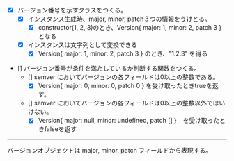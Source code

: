 - [x] バージョン番号を示すクラスをつくる。
    - [x] インスタンス生成時、major, minor, patch３つの情報をうけとる。
        - [x] constructor(1, 2, 3)のとき、Version{ major: 1, minor: 2, patch 3 } となる
    - [x] インスタンスは文字列として変換できる
        - [x] Version{ major: 1, minor: 2, patch 3 } のとき、"1.2.3" を得る

- [] バージョン番号が条件を満たしているか判断する関数をつくる。
    - [] semver においてバージョンの各フィールドは0以上の整数である。
        - [x] Version{ major: 0, minor: 0, patch 0 } を受け取ったときtrueを返す。
    - [] semver においてバージョンの各フィールドは0以上の整数以外ではいけない。
        - [x] Version{ major: null, minor: undefined, patch [] }　を受け取ったときfalseを返す

---

バージョンオブジェクトは major, minor, patch フィールドから表現する。
